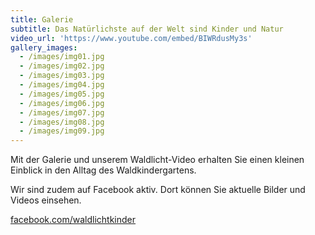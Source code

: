 ```yaml
---
title: Galerie
subtitle: Das Natürlichste auf der Welt sind Kinder und Natur
video_url: 'https://www.youtube.com/embed/BIWRdusMy3s'
gallery_images:
  - /images/img01.jpg
  - /images/img02.jpg
  - /images/img03.jpg
  - /images/img04.jpg
  - /images/img05.jpg
  - /images/img06.jpg
  - /images/img07.jpg
  - /images/img08.jpg
  - /images/img09.jpg
---
```


Mit der Galerie und unserem  Waldlicht-Video erhalten Sie einen kleinen Einblick in den Alltag des Waldkindergartens.

Wir sind zudem auf Facebook aktiv. Dort können Sie aktuelle Bilder und Videos einsehen.

[facebook.com/waldlichtkinder](href: 'http://facebook.com/waldlichtkinder')

